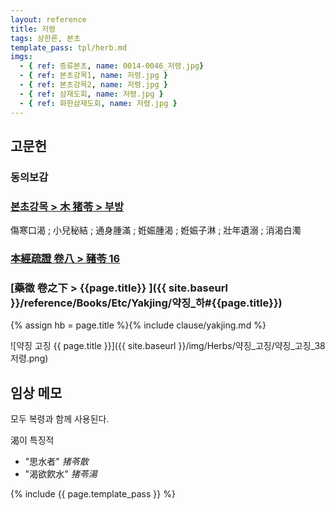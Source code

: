 ```yaml
---
layout: reference
title: 저령
tags: 상한론, 본초
template_pass: tpl/herb.md
imgs:
  - { ref: 증류본초, name: 0014-0046_저령.jpg}
  - { ref: 본초강목1, name: 저령.jpg }
  - { ref: 본초강목2, name: 저령.jpg }
  - { ref: 삼재도회, name: 저령.jpg }
  - { ref: 화한삼재도회, name: 저령.jpg }
---
```


## 고문헌

### 동의보감


### [본초강목 > 木	猪苓 > 부방]()

傷寒口渴 ; 小兒秘結 ; 通身腫滿 ; 姙娠腫渴 ; 姙娠子淋 ; 壯年遺溺 ; 消渴白濁

### [本經疏證 卷八 > 豬苓 16](https://mediclassics.kr/books/154/volume/8/#content_115)

### [藥徵 卷之下 > {{page.title}} ]({{ site.baseurl }}/reference/Books/Etc/Yakjing/약징_하#{{page.title}})

{% assign hb = page.title %}{% include clause/yakjing.md %}

![약징 고징 {{ page.title }}]({{ site.baseurl }}/img/Herbs/약징_고징/약징_고징_38저령.png)


## 임상 메모

모두 복령과 함께 사용된다.

渴이 특징적
* "思水者" _猪苓散_
* "渴欲飮水" _猪苓湯_



{% include {{ page.template_pass }} %}
